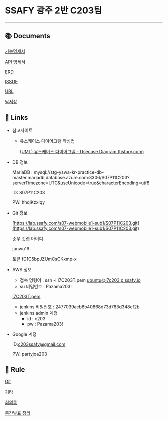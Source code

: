 # SSAFY 광주 2반 C203팀

---

## 📚 Documents

[기능명세서](SSAFY%20%E1%84%80%E1%85%AA%E1%86%BC%E1%84%8C%E1%85%AE%202%E1%84%87%E1%85%A1%E1%86%AB%20C203%E1%84%90%E1%85%B5%E1%86%B7%20776b5c9bb7d94db8a93b9e8dc68e67cb/%E1%84%80%E1%85%B5%E1%84%82%E1%85%B3%E1%86%BC%E1%84%86%E1%85%A7%E1%86%BC%E1%84%89%E1%85%A6%E1%84%89%E1%85%A5%20c0856a1c41254ee1b7e0be99ef17cb40.md)

[API 명세서](SSAFY%20%E1%84%80%E1%85%AA%E1%86%BC%E1%84%8C%E1%85%AE%202%E1%84%87%E1%85%A1%E1%86%AB%20C203%E1%84%90%E1%85%B5%E1%86%B7%20776b5c9bb7d94db8a93b9e8dc68e67cb/API%20%E1%84%86%E1%85%A7%E1%86%BC%E1%84%89%E1%85%A6%E1%84%89%E1%85%A5%2057b77adb87324bebaa60d86b9143da60.md)

[ERD](SSAFY%20%E1%84%80%E1%85%AA%E1%86%BC%E1%84%8C%E1%85%AE%202%E1%84%87%E1%85%A1%E1%86%AB%20C203%E1%84%90%E1%85%B5%E1%86%B7%20776b5c9bb7d94db8a93b9e8dc68e67cb/ERD%20d57f30c45508442aac9980c70ec8f3da.md)

[ISSUE ](SSAFY%20%E1%84%80%E1%85%AA%E1%86%BC%E1%84%8C%E1%85%AE%202%E1%84%87%E1%85%A1%E1%86%AB%20C203%E1%84%90%E1%85%B5%E1%86%B7%20776b5c9bb7d94db8a93b9e8dc68e67cb/ISSUE%2090e743b007a04327814b019028f87ce9.md)

[URL](SSAFY%20%E1%84%80%E1%85%AA%E1%86%BC%E1%84%8C%E1%85%AE%202%E1%84%87%E1%85%A1%E1%86%AB%20C203%E1%84%90%E1%85%B5%E1%86%B7%20776b5c9bb7d94db8a93b9e8dc68e67cb/URL%20b4f2d3b32e8348acb70f0be73c94147e.md)

[낙서장](SSAFY%20%E1%84%80%E1%85%AA%E1%86%BC%E1%84%8C%E1%85%AE%202%E1%84%87%E1%85%A1%E1%86%AB%20C203%E1%84%90%E1%85%B5%E1%86%B7%20776b5c9bb7d94db8a93b9e8dc68e67cb/%E1%84%82%E1%85%A1%E1%86%A8%E1%84%89%E1%85%A5%E1%84%8C%E1%85%A1%E1%86%BC%20b296225c93814045b9be1589355a0bcc.md)

## 🔗 Links

- 참고사이트
    - 유스케이스 다이어그램 작성법
        
        [(UML) 유스케이스 다이어그램 - Usecase Diagram (tistory.com)](https://googry.tistory.com/2)
        
- DB 정보
    
    MariaDB : mysql://stg-yswa-kr-practice-db-master.mariadb.database.azure.com:3306/S07P11C203?serverTimezone=UTC&useUnicode=true&characterEncoding=utf8
    
    ID: S07P11C203
    
    PW: hhqiKzxIqy
    
- Git 정보
    
    [https://lab.ssafy.com/s07-webmobile1-sub1/S07P11C203.git](https://lab.ssafy.com/s07-webmobile1-sub1/S07P11C203.git)
    
    준우 깃랩 아이디
    
    junwu19
    
    토큰 fD1C5bpJZUmCsCKxmp-x
    
- AWS 정보
    - 접속 명령어 : ssh -i I7C203T.pem ubuntu@i7c203.p.ssafy.io
    - su 비밀번호 : Pazama203!
    
    [I7C203T.pem](SSAFY%20%E1%84%80%E1%85%AA%E1%86%BC%E1%84%8C%E1%85%AE%202%E1%84%87%E1%85%A1%E1%86%AB%20C203%E1%84%90%E1%85%B5%E1%86%B7%20776b5c9bb7d94db8a93b9e8dc68e67cb/I7C203T.pem)
    
    - jenkins 비밀번호 : 2477039acb8b40868d73d783d348ef2b
    - jenkins admin 계정
        - id : c203
        - pw : Pazama203!
- Google 계정
    
    ID:c203ssafy@gmail.com
    
    PW: partyjoa203
    

## 🚷 Rule

[Git](SSAFY%20%E1%84%80%E1%85%AA%E1%86%BC%E1%84%8C%E1%85%AE%202%E1%84%87%E1%85%A1%E1%86%AB%20C203%E1%84%90%E1%85%B5%E1%86%B7%20776b5c9bb7d94db8a93b9e8dc68e67cb/Git%201426762d05bb4303a002e5732f916a61.md)

[기타](SSAFY%20%E1%84%80%E1%85%AA%E1%86%BC%E1%84%8C%E1%85%AE%202%E1%84%87%E1%85%A1%E1%86%AB%20C203%E1%84%90%E1%85%B5%E1%86%B7%20776b5c9bb7d94db8a93b9e8dc68e67cb/%E1%84%80%E1%85%B5%E1%84%90%E1%85%A1%20bae9a3e9c5994ab680d1b8242843e1b3.md)

[회의록](SSAFY%20%E1%84%80%E1%85%AA%E1%86%BC%E1%84%8C%E1%85%AE%202%E1%84%87%E1%85%A1%E1%86%AB%20C203%E1%84%90%E1%85%B5%E1%86%B7%20776b5c9bb7d94db8a93b9e8dc68e67cb/%E1%84%92%E1%85%AC%E1%84%8B%E1%85%B4%E1%84%85%E1%85%A9%E1%86%A8%20792d248954524a6d8d05049fd4d3a2b1.csv)

[중간발표 정리](SSAFY%20%E1%84%80%E1%85%AA%E1%86%BC%E1%84%8C%E1%85%AE%202%E1%84%87%E1%85%A1%E1%86%AB%20C203%E1%84%90%E1%85%B5%E1%86%B7%20776b5c9bb7d94db8a93b9e8dc68e67cb/%E1%84%8C%E1%85%AE%E1%86%BC%E1%84%80%E1%85%A1%E1%86%AB%E1%84%87%E1%85%A1%E1%86%AF%E1%84%91%E1%85%AD%20%E1%84%8C%E1%85%A5%E1%86%BC%E1%84%85%E1%85%B5%206779012d5dc940b088f920f6f12cd70a.md)
